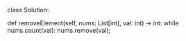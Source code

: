 

class Solution:
   
   def removeElement(self, nums: List[int], val: int) -> int:
        while nums.count(val):
            nums.remove(val);
